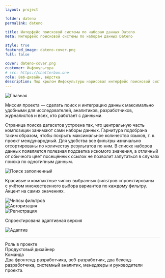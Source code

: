 ```yaml
---
layout: project

folder: dateno
permalink: dateno

title: Интерфейс поисковой системы по наборам данных Dateno
meta: Интерфейс поисковой системы по наборам данных Dateno

style: true
featured_image: dateno-cover.png
full: false

cover: dateno-cover.png
customer: Инфокультура
# src: https://chatterbox.one
role: Веб-дизайн, вёрстка
description: Под крылом Инфокультуры нарисовал интерфейс поисковой системы нового поколения для поиска наборов данных, обеспечивающий быстрый и всесторонний доступ к открытым данным по всему миру.
---
```


<div class="row pb-5">
  <div class="col-10 text-center emerge" data-expose="true">
    <p class="mx-auto">
      <img src="{{site.baseurl}}/src/img/project_img/{{page.folder}}/Index-1280-in-WEB.png" class="img-fluid rounded mb-3" alt="Главная">
    </p>
  </div>
</div>

Миссия проекта — сделать поиск и интеграцию данных максимально удобными для исследователей, аналитиков, разработчиков, журналистов и всех, кто работает с данными.

Страница поиска датасетов устроена так, что центральную часть композиции занимают сами наборы данных. Гарнитура подобрана таким образом, чтобы покрыть максимальное количество языков, т. к. проект международный. Для удобства все фильтры изначально отсортированы по количеству результатов по ним. В списке наборов данных появляется полезная подсветка искомого значения, а отличный от обычного цвет посещённых ссылок не позволит запутаться в случаях поиска по однотипным данным.

<div class="row pb-5 pt-3">
  <div class="col-10 emerge" data-expose="true">
    <p class="mx-auto">
      <img src="{{site.baseurl}}/src/img/project_img/{{page.folder}}/Search-SignedIn-Search-1280.png" class="img-fluid rounded mb-3" alt="Поиск заполненный">
    </p>
  </div>
</div>

Красивые и компактные чипсы выбранных фильтров спроектированы с учётом множественного выбора вариантов по каждому фильтру. Акцент на самих значениях.

<div class="row pb-5 pt-3">
  <div class="col-10 emerge" data-expose="true">
    <img src="{{site.baseurl}}/src/img/project_img/{{page.folder}}/chips.png" class="img-fluid rounded mb-3" alt="Чипсы фильтров">
  </div>
</div>

<div class="row pb-5">
  <div class="col-10 col-lg-5 emerge" data-expose="true">
    <img src="{{site.baseurl}}/src/img/project_img/{{page.folder}}/Sign-In-1280.png" class="img-fluid rounded mb-3" alt="Авторизация">
  </div>
  <div class="col-10 col-lg-5 emerge" data-expose="true">
    <img src="{{site.baseurl}}/src/img/project_img/{{page.folder}}/Sign-Up-1280.png" class="img-fluid rounded mb-3" alt="Регистрация">
  </div>
</div>




Спроектирована адаптивная версия

<div class="row pb-5">
  <div class="col-10 text-center emerge" data-expose="true">
      <img src="{{site.baseurl}}/src/img/project_img/{{page.folder}}/adaptive.png" class="img-fluid rounded mb-3" alt="Адаптив">
  </div>
</div>



<div class="pt-3"></div>
<hr>

<div class="row pb-3">
  <div class="col-3 col-lg-2">
    Роль в проекте
  </div>
  <div class="col-7 col-lg-4">
    Продуктовый дизайнер
  </div>
</div>
<div class="row pb-5">
  <div class="col-3 col-lg-2">
   Команда
  </div>
  <div class="col-7 col-lg-4">
    Два фронтенд-разработчика, веб-разработчик, два бекенд-разработчика, системный аналитик, менеджеры и руководители проекта.
  </div>
</div>











